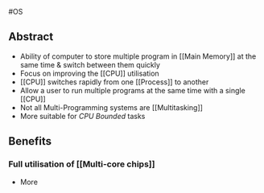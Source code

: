 #OS 
## Abstract
- Ability of computer to store multiple program in [[Main Memory]] at the same time & switch between them quickly 
- Focus on improving the [[CPU]] utilisation 
- [[CPU]] switches rapidly from one [[Process]] to another
- Allow a user to run multiple programs at the same time with a single [[CPU]]
- Not all Multi-Programming systems are [[Multitasking]]
- More suitable for *CPU Bounded* tasks

## Benefits
### Full utilisation of [[Multi-core chips]]
- More 